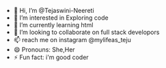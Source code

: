 - 👋 Hi, I’m @Tejaswini-Neereti
- 👀 I’m interested in Exploring code
- 🌱 I’m currently learning html
- 💞️ I’m looking to collaborate on full stack developors
- 📫 reach me on instagram @mylifeas_teju
- 😄 Pronouns: She,Her
- ⚡ Fun fact: i'm good coder
